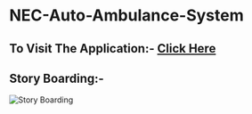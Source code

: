 # NEC-Auto-Ambulance-System

## To Visit The Application:- [Click Here](https://necautoambulance.in/Auto_Ambu_mobile/user_help.php)


## Story Boarding:- 

![Story Boarding](https://github.com/Akash-goyal-github/NEC-Auto-Ambulance-System/blob/master/Story%20Boarding%20Of%20NEC%20Auto%20Ambulance%20System.PNG)



